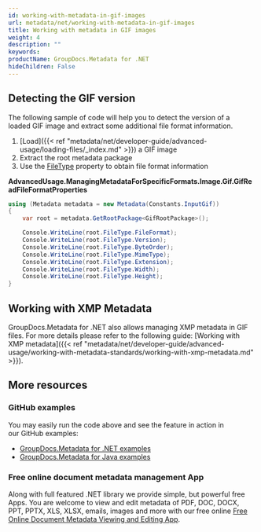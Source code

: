 ```yaml
---
id: working-with-metadata-in-gif-images
url: metadata/net/working-with-metadata-in-gif-images
title: Working with metadata in GIF images
weight: 4
description: ""
keywords: 
productName: GroupDocs.Metadata for .NET
hideChildren: False
---
```

## Detecting the GIF version

The following sample of code will help you to detect the version of a loaded GIF image and extract some additional file format information.

1.  [Load]({{< ref "metadata/net/developer-guide/advanced-usage/loading-files/_index.md" >}}) a GIF image
2.  Extract the root metadata package
3.  Use the [FileType](https://apireference.groupdocs.com/net/metadata/groupdocs.metadata.formats.image/gifrootpackage/properties/filetype) property to obtain file format information

**AdvancedUsage.ManagingMetadataForSpecificFormats.Image.Gif.GifReadFileFormatProperties**

```csharp
using (Metadata metadata = new Metadata(Constants.InputGif))
{
	var root = metadata.GetRootPackage<GifRootPackage>();

	Console.WriteLine(root.FileType.FileFormat);
	Console.WriteLine(root.FileType.Version);
	Console.WriteLine(root.FileType.ByteOrder);
	Console.WriteLine(root.FileType.MimeType);
	Console.WriteLine(root.FileType.Extension);
	Console.WriteLine(root.FileType.Width);
	Console.WriteLine(root.FileType.Height);
}
```

## Working with XMP Metadata

GroupDocs.Metadata for .NET also allows managing XMP metadata in GIF files. For more details please refer to the following guide: [Working with XMP metadata]({{< ref "metadata/net/developer-guide/advanced-usage/working-with-metadata-standards/working-with-xmp-metadata.md" >}}).

## More resources
### GitHub examples
You may easily run the code above and see the feature in action in our GitHub examples:
*   [GroupDocs.Metadata for .NET examples](https://github.com/groupdocs-metadata/GroupDocs.Metadata-for-.NET)    
*   [GroupDocs.Metadata for Java examples](https://github.com/groupdocs-metadata/GroupDocs.Metadata-for-Java)    

### Free online document metadata management App
Along with full featured .NET library we provide simple, but powerful free Apps.
You are welcome to view and edit metadata of PDF, DOC, DOCX, PPT, PPTX, XLS, XLSX, emails, images and more with our free online [Free Online Document Metadata Viewing and Editing App](https://products.groupdocs.app/metadata).

